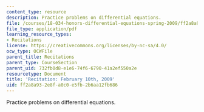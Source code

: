 ```yaml
---
content_type: resource
description: Practice problems on differential equations.
file: /courses/18-034-honors-differential-equations-spring-2009/ff2a8a932e8fa0c0e5fb2b6aa12fb686_MIT18_034s09_rec02_2_10.pdf
file_type: application/pdf
learning_resource_types:
- Recitations
license: https://creativecommons.org/licenses/by-nc-sa/4.0/
ocw_type: OCWFile
parent_title: Recitations
parent_type: CourseSection
parent_uid: 732fb0d8-e1e6-74f6-6790-41a2ef550a2e
resourcetype: Document
title: 'Recitation: February 10th, 2009'
uid: ff2a8a93-2e8f-a0c0-e5fb-2b6aa12fb686
---
```

Practice problems on differential equations.